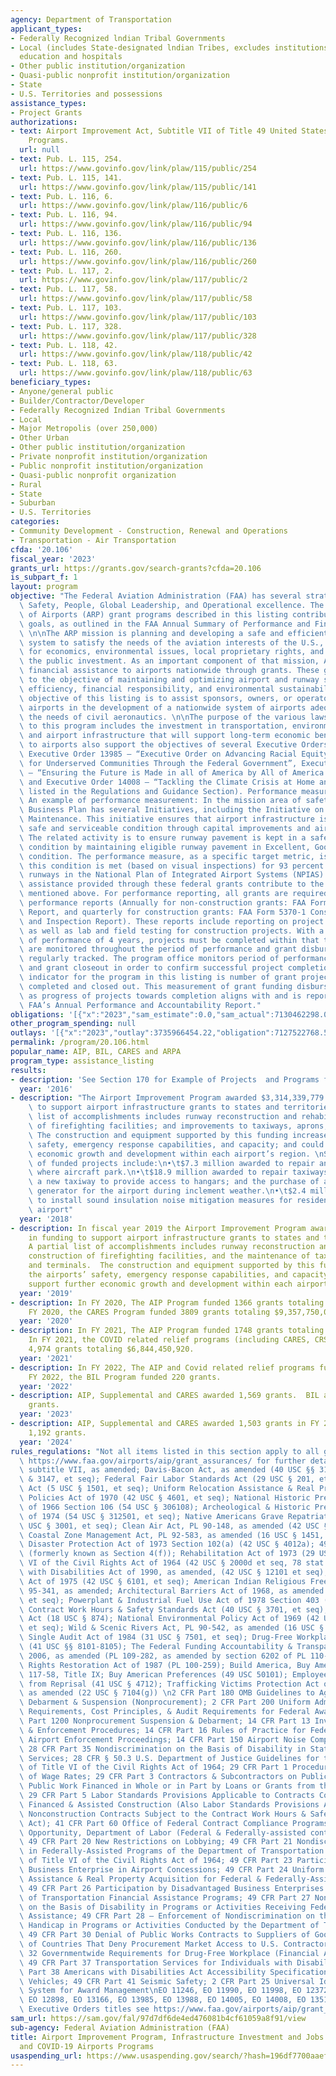 ```yaml
---
agency: Department of Transportation
applicant_types:
- Federally Recognized lndian Tribal Governments
- Local (includes State-designated lndian Tribes, excludes institutions of higher
  education and hospitals
- Other public institution/organization
- Quasi-public nonprofit institution/organization
- State
- U.S. Territories and possessions
assistance_types:
- Project Grants
authorizations:
- text: Airport Improvement Act, Subtitle VII of Title 49 United States Code, Aviation
    Programs.
  url: null
- text: Pub. L. 115, 254.
  url: https://www.govinfo.gov/link/plaw/115/public/254
- text: Pub. L. 115, 141.
  url: https://www.govinfo.gov/link/plaw/115/public/141
- text: Pub. L. 116, 6.
  url: https://www.govinfo.gov/link/plaw/116/public/6
- text: Pub. L. 116, 94.
  url: https://www.govinfo.gov/link/plaw/116/public/94
- text: Pub. L. 116, 136.
  url: https://www.govinfo.gov/link/plaw/116/public/136
- text: Pub. L. 116, 260.
  url: https://www.govinfo.gov/link/plaw/116/public/260
- text: Pub. L. 117, 2.
  url: https://www.govinfo.gov/link/plaw/117/public/2
- text: Pub. L. 117, 58.
  url: https://www.govinfo.gov/link/plaw/117/public/58
- text: Pub. L. 117, 103.
  url: https://www.govinfo.gov/link/plaw/117/public/103
- text: Pub. L. 117, 328.
  url: https://www.govinfo.gov/link/plaw/117/public/328
- text: Pub. L. 118, 42.
  url: https://www.govinfo.gov/link/plaw/118/public/42
- text: Pub. L. 118, 63.
  url: https://www.govinfo.gov/link/plaw/118/public/63
beneficiary_types:
- Anyone/general public
- Builder/Contractor/Developer
- Federally Recognized Indian Tribal Governments
- Local
- Major Metropolis (over 250,000)
- Other Urban
- Other public institution/organization
- Private nonprofit institution/organization
- Public nonprofit institution/organization
- Quasi-public nonprofit organization
- Rural
- State
- Suburban
- U.S. Territories
categories:
- Community Development - Construction, Renewal and Operations
- Transportation - Air Transportation
cfda: '20.106'
fiscal_year: '2023'
grants_url: https://grants.gov/search-grants?cfda=20.106
is_subpart_f: 1
layout: program
objective: "The Federal Aviation Administration (FAA) has several strategic goals:\
  \ Safety, People, Global Leadership, and Operational excellence. The FAA Office\
  \ of Airports (ARP) grant programs described in this listing contribute to these\
  \ goals, as outlined in the FAA Annual Summary of Performance and Financial Information.\
  \ \n\nThe ARP mission is planning and developing a safe and efficient national airports\
  \ system to satisfy the needs of the aviation interests of the U.S., with considerations\
  \ for economics, environmental issues, local proprietary rights, and safeguarding\
  \ the public investment. As an important component of that mission, ARP provides\
  \ financial assistance to airports nationwide through grants. These grants contribute\
  \ to the objective of maintaining and optimizing airport and runway safety, capacity,\
  \ efficiency, financial responsibility, and environmental sustainability. The program\
  \ objective of this listing is to assist sponsors, owners, or operators of public-use\
  \ airports in the development of a nationwide system of airports adequate to meet\
  \ the needs of civil aeronautics. \n\nThe purpose of the various laws applicable\
  \ to this program includes the investment in transportation, environmental protection,\
  \ and airport infrastructure that will support long-term economic benefits. Grants\
  \ to airports also support the objectives of several Executive Orders, including\
  \ Executive Order 13985 – “Executive Order on Advancing Racial Equity and Support\
  \ for Underserved Communities Through the Federal Government”, Executive Order 14005\
  \ – “Ensuring the Future is Made in all of America by All of America’s Workers”,\
  \ and Executive Order 14008 – “Tackling the Climate Crisis at Home and Abroad” (as\
  \ listed in the Regulations and Guidance Section). Performance measurement and reporting.\
  \ An example of performance measurement: In the mission area of safety, the FAA\
  \ Business Plan has several Initiatives, including the Initiative on Runway Pavement\
  \ Maintenance. This initiative ensures that airport infrastructure is kept in a\
  \ safe and serviceable condition through capital improvements and airport inspections.\
  \ The related activity is to ensure runway pavement is kept in a safe and serviceable\
  \ condition by maintaining eligible runway pavement in Excellent, Good, or Fair\
  \ condition. The performance measure, as a specific target metric, is ensuring that\
  \ this condition is met (based on visual inspections) for 93 percent of the paved\
  \ runways in the National Plan of Integrated Airport Systems (NPIAS). The financial\
  \ assistance provided through these federal grants contribute to the capital improvements\
  \ mentioned above. For performance reporting, all grants are required to submit\
  \ performance reports (Annually for non-construction grants: FAA Form 5100-140 Performance\
  \ Report, and quarterly for construction grants: FAA Form 5370-1 Construction Progress\
  \ and Inspection Report). These reports include reporting on project milestone goals\
  \ as well as lab and field testing for construction projects. With a standard period\
  \ of performance of 4 years, projects must be completed within that timeframe. Projects\
  \ are monitored throughout the period of performance and grant disbursements are\
  \ regularly tracked. The program office monitors period of performance expirations\
  \ and grant closeout in order to confirm successful project completion. A key performance\
  \ indicator for the program in this listing is number of grant projects successfully\
  \ completed and closed out. This measurement of grant funding disbursement as well\
  \ as progress of projects towards completion aligns with and is reported on in the\
  \ FAA’s Annual Performance and Accountability Report."
obligations: '[{"x":"2023","sam_estimate":0.0,"sam_actual":7130462298.0,"usa_spending_actual":6956122533.07},{"x":"2024","sam_estimate":0.0,"sam_actual":6853008589.0,"usa_spending_actual":6667887242.73},{"x":"2025","sam_estimate":0.0,"sam_actual":8498137057.0,"usa_spending_actual":0.0}]'
other_program_spending: null
outlays: '[{"x":"2023","outlay":3735966454.22,"obligation":7127522768.59},{"x":"2024","outlay":506084032.74,"obligation":6791236549.19},{"x":"2025","outlay":0.0,"obligation":0.0}]'
permalink: /program/20.106.html
popular_name: AIP, BIL, CARES and ARPA
program_type: assistance_listing
results:
- description: 'See Section 170 for Example of Projects  and Programs for 2016. '
  year: '2016'
- description: "The Airport Improvement Program awarded $3,314,339,779 in funding\
    \ to support airport infrastructure grants to states and territories. A partial\
    \ list of accomplishments includes runway reconstruction and rehabilitation; construction\
    \ of firefighting facilities; and improvements to taxiways, aprons, and terminals.\
    \ The construction and equipment supported by this funding increases the airports’\
    \ safety, emergency response capabilities, and capacity; and could support further\
    \ economic growth and development within each airport’s region. \nSome examples\
    \ of funded projects include:\n•\t$7.3 million awarded to repair an airport apron\
    \ where aircraft park.\n•\t$18.9 million awarded to repair taxiways and construct\
    \ a new taxiway to provide access to hangars; and the purchase of an emergency\
    \ generator for the airport during inclement weather.\n•\t$2.4 million awarded\
    \ to install sound insulation noise mitigation measures for residences near the\
    \ airport"
  year: '2018'
- description: In fiscal year 2019 the Airport Improvement Program awarded $3,589,788,190
    in funding to support airport infrastructure grants to states and territories.
    A partial list of accomplishments includes runway reconstruction and rehabilitation,
    construction of firefighting facilities, and the maintenance of taxiways, aprons,
    and terminals.  The construction and equipment supported by this funding increase
    the airports’ safety, emergency response capabilities, and capacity, and could
    support further economic growth and development within each airport’s region.
  year: '2019'
- description: In FY 2020, The AIP Program funded 1366 grants totaling $4,317,970,954.  In
    FY 2020, the CARES Program funded 3809 grants totaling $9,357,750,068.
  year: '2020'
- description: In FY 2021, The AIP Program funded 1748 grants totaling $3,690,362,301.
    In FY 2021, the COVID related relief programs (including CARES, CRSSA, ARPA) funded
    4,974 grants totaling $6,844,450,920.
  year: '2021'
- description: In FY 2022, The AIP and Covid related relief programs funded 3404 grants.  In
    FY 2022, the BIL Program funded 220 grants.
  year: '2022'
- description: AIP, Supplemental and CARES awarded 1,569 grants.  BIL awarded 965
    grants.
  year: '2023'
- description: AIP, Supplemental and CARES awarded 1,503 grants in FY 2024.  BIL awarded
    1,192 grants.
  year: '2024'
rules_regulations: "Not all items listed in this section apply to all grants – see\
  \ https://www.faa.gov/airports/aip/grant_assurances/ for further details.\n49 USC\
  \ subtitle VII, as amended; Davis-Bacon Act, as amended (40 USC §§ 3141-3144, 3146,\
  \ & 3147, et seq); Federal Fair Labor Standards Act (29 USC § 201, et seq); Hatch\
  \ Act (5 USC § 1501, et seq); Uniform Relocation Assistance & Real Property Acquisition\
  \ Policies Act of 1970 (42 USC § 4601, et seq); National Historic Preservation Act\
  \ of 1966 Section 106 (54 USC § 306108); Archeological & Historic Preservation Act\
  \ of 1974 (54 USC § 312501, et seq); Native Americans Grave Repatriation Act (25\
  \ USC § 3001, et seq); Clean Air Act, PL 90-148, as amended (42 USC § 7401, et seq);\
  \ Coastal Zone Management Act, PL 92-583, as amended (16 USC § 1451, et seq); Flood\
  \ Disaster Protection Act of 1973 Section 102(a) (42 USC § 4012a); 49 USC § 303,\
  \ (formerly known as Section 4(f)); Rehabilitation Act of 1973 (29 USC § 794); Title\
  \ VI of the Civil Rights Act of 1964 (42 USC § 2000d et seq, 78 stat. 252); Americans\
  \ with Disabilities Act of 1990, as amended, (42 USC § 12101 et seq); Age Discrimination\
  \ Act of 1975 (42 USC § 6101, et seq); American Indian Religious Freedom Act, PL\
  \ 95-341, as amended; Architectural Barriers Act of 1968, as amended (42 USC § 4151,\
  \ et seq); Powerplant & Industrial Fuel Use Act of 1978 Section 403 (42 USC § 8373);\
  \ Contract Work Hours & Safety Standards Act (40 USC § 3701, et seq); Copeland Anti-kickback\
  \ Act (18 USC § 874); National Environmental Policy Act of 1969 (42 USC § 4321,\
  \ et seq); Wild & Scenic Rivers Act, PL 90-542, as amended (16 USC § 1271, et seq);\
  \ Single Audit Act of 1984 (31 USC § 7501, et seq); Drug-Free Workplace Act of 1988\
  \ (41 USC §§ 8101-8105); The Federal Funding Accountability & Transparency Act of\
  \ 2006, as amended (PL 109-282, as amended by section 6202 of PL 110-252); Civil\
  \ Rights Restoration Act of 1987 (PL 100-259); Build America, Buy America Act, PL\
  \ 117-58, Title IX; Buy American Preferences (49 USC 50101); Employee Protection\
  \ from Reprisal (41 USC § 4712); Trafficking Victims Protection Act of 2000 (TVPA),\
  \ as amended (22 USC § 7104(g)) \n2 CFR Part 180 OMB Guidelines to Agencies on Governmentwide\
  \ Debarment & Suspension (Nonprocurement); 2 CFR Part 200 Uniform Administrative\
  \ Requirements, Cost Principles, & Audit Requirements for Federal Awards; 2 CFR\
  \ Part 1200 Nonprocurement Suspension & Debarment; 14 CFR Part 13 Investigative\
  \ & Enforcement Procedures; 14 CFR Part 16 Rules of Practice for Federally-Assisted\
  \ Airport Enforcement Proceedings; 14 CFR Part 150 Airport Noise Compatibility Planning;\
  \ 28 CFR Part 35 Nondiscrimination on the Basis of Disability in State & Local Government\
  \ Services; 28 CFR § 50.3 U.S. Department of Justice Guidelines for the Enforcement\
  \ of Title VI of the Civil Rights Act of 1964; 29 CFR Part 1 Procedures for Predetermination\
  \ of Wage Rates; 29 CFR Part 3 Contractors & Subcontractors on Public Building or\
  \ Public Work Financed in Whole or in Part by Loans or Grants from the United States;\
  \ 29 CFR Part 5 Labor Standards Provisions Applicable to Contracts Covering Federally\
  \ Financed & Assisted Construction (Also Labor Standards Provisions Applicable to\
  \ Nonconstruction Contracts Subject to the Contract Work Hours & Safety Standards\
  \ Act); 41 CFR Part 60 Office of Federal Contract Compliance Programs, Equal Employment\
  \ Opportunity, Department of Labor (Federal & Federally-assisted contracting requirements);\
  \ 49 CFR Part 20 New Restrictions on Lobbying; 49 CFR Part 21 Nondiscrimination\
  \ in Federally-Assisted Programs of the Department of Transportation - Effectuation\
  \ of Title VI of the Civil Rights Act of 1964; 49 CFR Part 23 Participation by Disadvantage\
  \ Business Enterprise in Airport Concessions; 49 CFR Part 24 Uniform Relocation\
  \ Assistance & Real Property Acquisition for Federal & Federally-Assisted Programs;\
  \ 49 CFR Part 26 Participation by Disadvantaged Business Enterprises in Department\
  \ of Transportation Financial Assistance Programs; 49 CFR Part 27 Nondiscrimination\
  \ on the Basis of Disability in Programs or Activities Receiving Federal Financial\
  \ Assistance; 49 CFR Part 28 – Enforcement of Nondiscrimination on the Basis of\
  \ Handicap in Programs or Activities Conducted by the Department of Transportation;\
  \ 49 CFR Part 30 Denial of Public Works Contracts to Suppliers of Goods & Services\
  \ of Countries That Deny Procurement Market Access to U.S. Contractors; 49 CFR Part\
  \ 32 Governmentwide Requirements for Drug-Free Workplace (Financial Assistance);\
  \ 49 CFR Part 37 Transportation Services for Individuals with Disabilities; 49 CFR\
  \ Part 38 Americans with Disabilities Act Accessibility Specifications for Transportation\
  \ Vehicles; 49 CFR Part 41 Seismic Safety; 2 CFR Part 25 Universal Identified &\
  \ System for Award Management\nEO 11246, EO 11990, EO 11998, EO 12372, EO 12699,\
  \ EO 12898, EO 13166, EO 13985, EO 13988, EO 14005, EO 14008, EO 13513.  For full\
  \ Executive Orders titles see https://www.faa.gov/airports/aip/grant_assurances/."
sam_url: https://sam.gov/fal/97d7df6de4ed476081b4cf61059a8f91/view
sub-agency: Federal Aviation Administration (FAA)
title: Airport Improvement Program, Infrastructure Investment and Jobs Act Programs,
  and COVID-19 Airports Programs
usaspending_url: https://www.usaspending.gov/search/?hash=196df7700aaef23af704fded26495157
---
```

